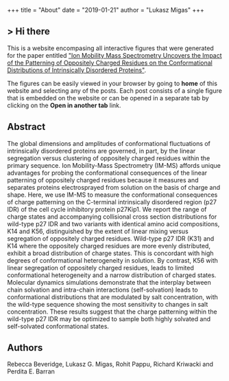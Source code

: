 +++
title = "About"
date = "2019-01-21"
author = "Lukasz Migas"
+++
<h2>> Hi there<span class="logo__cursor" style="width: 3px; height: 1.625rem;"></span></h2>

This is a website encompasing all interactive figures that were generated for the paper entitled ["Ion Mobility Mass Spectrometry Uncovers the Impact of the Patterning of Oppositely Charged Residues on the Conformational Distributions of Intrinsically Disordered Proteins"](https://chemrxiv.org/articles/Ion_Mobility_Mass_Spectrometry_Uncovers_the_Impact_of_the_Patterning_of_Oppositely_Charged_Residues_on_the_Conformational_Distributions_of_Intrinsically_Disordered_Proteins/7312277). 

The figures can be easily viewed in your browser by going to **home** of this website and selecting any of the posts. Each post consists of a single figure that is embedded on the website or can be opened in a separate tab by clicking on the **Open in another tab** link.

## Abstract

The global dimensions and amplitudes of conformational fluctuations of intrinsically disordered proteins are governed, in part, by the linear segregation versus clustering of oppositely charged residues within the primary sequence. Ion Mobility-Mass Spectrometry (IM-MS) affords unique advantages for probing the conformational consequences of the linear patterning of oppositely charged residues because it measures and separates proteins electrosprayed from solution on the basis of charge and shape. Here, we use IM-MS to measure the conformational consequences of charge patterning on the C-terminal intrinsically disordered region (p27 IDR) of the cell cycle inhibitory protein p27Kip1. We report the range of charge states and accompanying collisional cross section distributions for wild-type p27 IDR and two variants with identical amino acid compositions, K14 and K56, distinguished by the extent of linear mixing versus segregation of oppositely charged residues. Wild-type p27 IDR (K31) and K14 where the oppositely charged residues are more evenly distributed, exhibit a broad distribution of charge states. This is concordant with high degrees of conformational heterogeneity in solution. By contrast, K56 with linear segregation of oppositely charged residues, leads to limited conformational heterogeneity and a narrow distribution of charged states. Molecular dynamics simulations demonstrate that the interplay between chain solvation and intra-chain interactions (self-solvation) leads to conformational distributions that are modulated by salt concentration, with the wild-type sequence showing the most sensitivity to changes in salt concentration. These results suggest that the charge patterning within the wild-type p27 IDR may be optimized to sample both highly solvated and self-solvated conformational states.

## Authors

Rebecca Beveridge, Lukasz G. Migas, Rohit Pappu, Richard Kriwacki and Perdita E. Barran

## 